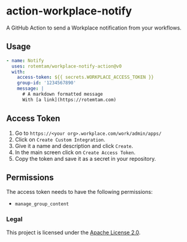 # action-workplace-notify

A GitHub Action to send a Workplace notification from your workflows.

## Usage

```yaml
- name: Notify
  uses: rotemtam/workplace-notify-action@v0
  with:
    access-token: ${{ secrets.WORKPLACE_ACCESS_TOKEN }}
    group-id: '1234567890'
    message: |
      # A markdown formatted message
      With [a link](https://rotemtam.com) 
```
 
## Access Token

1. Go to `https://<your org>.workplace.com/work/admin/apps/`
2. Click on `Create Custom Integration`.
3. Give it a name and description and click `Create`.
4. In the main screen click on `Create Access Token`.
5. Copy the token and save it as a secret in your repository.

## Permissions

The access token needs to have the following permissions:
* `manage_group_content`

### Legal

This project is licensed under the [Apache License 2.0](LICENSE).